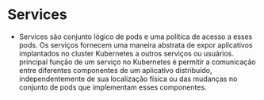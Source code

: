 # Services
  - Services  são conjunto lógico de pods e uma política de acesso a esses pods. Os serviços fornecem uma maneira abstrata de expor aplicativos implantados no cluster Kubernetes a outros serviços ou usuários.   principal função de um serviço no Kubernetes é permitir a comunicação entre diferentes componentes de um aplicativo distribuído, independentemente de sua localização física ou das mudanças no conjunto de pods que implementam esses componentes. 

